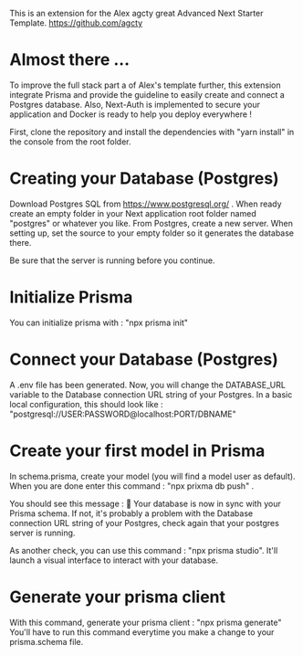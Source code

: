 This is an extension for the Alex agcty great Advanced Next Starter Template.
https://github.com/agcty

# Almost there ...

To improve the full stack part a of Alex's template further, this extension integrate Prisma and provide the guideline to easily create and connect a Postgres database.
Also, Next-Auth is implemented to secure your application and Docker is ready to help you deploy everywhere !

First, clone the repository and install the dependencies with "yarn install" in the console from the root folder.

# Creating your Database (Postgres)

Download Postgres SQL from https://www.postgresql.org/ .
When ready create an empty folder in your Next application root folder named "postgres" or whatever you like.
From Postgres, create a new server.
When setting up, set the source to your empty folder so it generates the database there.

Be sure that the server is running before you continue.

# Initialize Prisma

You can initialize prisma with : "npx prisma init"

# Connect your Database (Postgres)

A .env file has been generated. Now, you will change the DATABASE_URL variable to the Database connection URL string of your Postgres.
In a basic local configuration, this should look like : "postgresql://USER:PASSWORD@localhost:PORT/DBNAME"

# Create your first model in Prisma

In schema.prisma, create your model (you will find a model user as default). When you are done enter this command : "npx prixma db push" .

You should see this message : 🚀 Your database is now in sync with your Prisma schema.
If not, it's probably a problem with the Database connection URL string of your Postgres, check again that your postgres server is running.

As another check, you can use this command : "npx prisma studio". It'll launch a visual interface to interact with your database.

# Generate your prisma client

With this command, generate your prisma client : "npx prisma generate"
You'll have to run this command everytime you make a change to your prisma.schema file.
